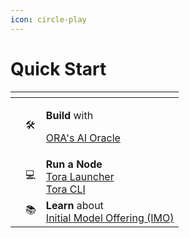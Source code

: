 ```yaml
---
icon: circle-play
---
```


# Quick Start



<table data-view="cards"><thead><tr><th></th><th></th><th></th></tr></thead><tbody><tr><td></td><td>🛠️</td><td><p><strong>Build</strong> with </p><p><a href="https://docs.ora.io/doc/oao-onchain-ai-oracle/develop-guide/tutorials/interaction-with-oao-tutorial">ORA's AI Oracle </a></p></td></tr><tr><td></td><td>💻</td><td><strong>Run a Node</strong><br><a href="https://docs.ora.io/doc/oao-onchain-ai-oracle/node-operator-guide/validator-client-tutorials/tora-launcher-tutorial">Tora Launcher </a><br><a href="https://docs.ora.io/doc/oao-onchain-ai-oracle/node-operator-guide/validator-client-tutorials/tora-cli-tutorial">Tora CLI</a></td></tr><tr><td></td><td>📚</td><td><strong>Learn</strong> about <br><a href="https://docs.ora.io/doc/imo-initial-model-offering/introduction">Initial Model Offering (IMO)</a></td></tr></tbody></table>
